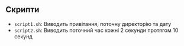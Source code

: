 ## Скрипти

- `script1.sh`: Виводить привітання, поточну директорію та дату
- `script2.sh`: Виводить поточний час кожні 2 секунди протягом 10 секунд